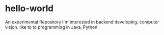 # hello-world
An experimental  Repository
I'm interested in backend developing, computer vision.
like to to programming in Java, Python
